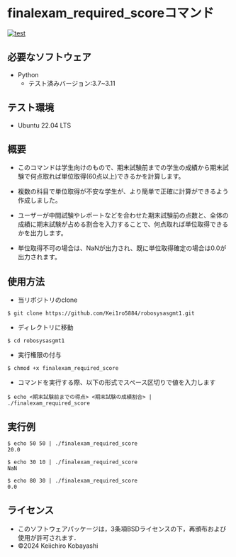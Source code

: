 # finalexam_required_scoreコマンド
[![test](https://github.com/Kei1ro5884/robosysasgmt1/actions/workflows/test.yml/badge.svg)](https://github.com/Kei1ro5884/robosysasgmt1/actions/workflows/test.yml)

## 必要なソフトウェア
- Python
  - テスト済みバージョン:3.7~3.11

## テスト環境
- Ubuntu 22.04 LTS

## 概要

- このコマンドは学生向けのもので、期末試験前までの学生の成績から期末試験で何点取れば単位取得(60点以上)できるかを計算します。

- 複数の科目で単位取得が不安な学生が、より簡単で正確に計算ができるよう作成しました。

- ユーザーが中間試験やレポートなどを合わせた期末試験前の点数と、全体の成績に期末試験が占める割合を入力することで、何点取れば単位取得できるかを出力します。

- 単位取得不可の場合は、NaNが出力され、既に単位取得確定の場合は0.0が出力されます。

## 使用方法

- 当リポジトリのclone
```
$ git clone https://github.com/Kei1ro5884/robosysasgmt1.git
```
- ディレクトリに移動
```
$ cd robosysasgmt1
```
- 実行権限の付与
```
$ chmod +x finalexam_required_score
```
- コマンドを実行する際、以下の形式でスペース区切りで値を入力します
```
$ echo <期末試験前までの得点> <期末試験の成績割合> | ./finalexam_required_score
```

## 実行例

```
$ echo 50 50 | ./finalexam_required_score
20.0

$ echo 30 10 | ./finalexam_required_score
NaN

$ echo 80 30 | ./finalexam_required_score
0.0
```

## ライセンス
- このソフトウェアパッケージは，3条項BSDライセンスの下，再頒布および使用が許可されます．
- ©2024 Keiichiro Kobayashi
